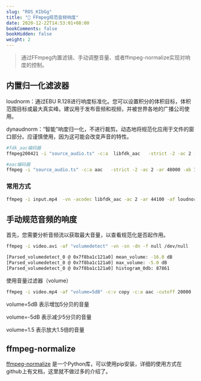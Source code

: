 ```yaml
---
slug: "ROS_KIbGg"
title: "📝 FFmpeg规范音频响度"
date: 2020-12-22T14:53:01+08:00
bookComments: false
bookHidden: false
weight: 2
---
```



> 通过FFmpeg内置滤镜、手动调整音量、或者ffmpeg-normalize实现对响度的控制。

## 内置归一化滤波器

loudnorm：通过EBU R.128进行响度标准化。您可以设置积分的体积目标，体积范围目标或最大真实峰。建议用于发布音频和视频，并被世界各地的广播公司使用。

dynaudnorm：“智能”响度归一化，不进行裁剪。动态地将规范化应用于文件的窗口部分。应谨慎使用，因为这可能会改变声音的特性。

```bash
#fdk_aac编码器
ffmpeg200421 -i "source_audio.ts" -c:a  libfdk_aac   -strict -2 -ac 2 -ar 48000 -ab 196k -af "[0:a]pan=stereo| FL < FL + 0.5*FC + 0.6*BL + 0.6*SL | FR < FR + 0.5*FC + 0.6*BR + 0.6*SR,loudnorm=I=-23:LRA=6:tp=-1" -y -cutoff 20000 "ac_5m.ts"

#aac编码器
ffmpeg -i "source_audio.ts" -c:a aac   -strict -2 -ac 2 -ar 48000 -ab 196k -af "loudnorm=I=-23:LRA=6:tp=-1" -y -cutoff 20000 "1_aac_dynaudnorm_ac_5m.ts"

```

### 常用方式

```bash
ffmpeg -i input.mp4  -vn -acodec libfdk_aac -ac 2 -ar 44100 -af loudnorm=I=-16:TP=-1:LRA=7:print_format=json -f null /dev/null

```

## 手动规范音频的响度

首先，您需要分析音频流以获取最大音量，以查看规范化是否起作用。

```bash
ffmpeg -i video.avi -af "volumedetect" -vn -sn -dn -f null /dev/null

[Parsed_volumedetect_0 @ 0x7f8ba1c121a0] mean_volume: -16.0 dB
[Parsed_volumedetect_0 @ 0x7f8ba1c121a0] max_volume: -5.0 dB
[Parsed_volumedetect_0 @ 0x7f8ba1c121a0] histogram_0db: 87861

```

使用音量过滤器（volume）

```bash
ffmpeg -i video.mp4 -af "volume=5dB" -c:v copy -c:a aac -cutoff 20000  output.mp4

```

volume=5dB 表示增加5分贝的音量

volume=-5dB 表示减少5分贝的音量

volume=1.5 表示放大1.5倍的音量

## ffmpeg-normalize

[ffmpeg-normalize](https://github.com/slhck/audio-normalize) 是一个Python库，可以使用pip安装，详细的使用方式在github上有文档，这里就不做过多的介绍了。